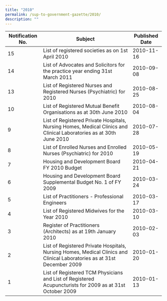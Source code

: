 ```yaml
---
title: "2010"
permalink: /sup-to-government-gazette/2010/
description: ""
---
```

|Notification No.|Subject|Published Date|
|---|---|---|
|15|List of registered societies as on 1st April 2010|2010-11-16|
|14|List of Advocates and Solicitors for the practice year ending 31st March 2011|2010-09-08|
|13|List of Registered Nurses and Registered Nurses (Psychiatric) for 2010|2010-08-25|
|10|List of Registered Mutual Benefit Organisations as at 30th June 2010|2010-08-04|
|9|List of Registered Private Hospitals, Nursing Homes, Medical Clinics and Clinical Laboratories as at 30th June 2010|2010-07-28|
|8|List of Enrolled Nurses and Enrolled Nurses (Psychiatric) for 2010|2010-05-19|
|7|Housing and Development Board FY 2010 Budget|2010-04-21|
|6|Housing and Development Board Supplemental Budget No. 1 of FY 2009|2010-03-24|
|5|List of Practitioners - Professional Engineers|2010-03-17|
|4|List of Registered Midwives for the Year 2010|2010-03-10|
|3|Register of Practitioners (Architects) as at 19th January 2010|2010-02-03|
|2|List of Registered Private Hospitals, Nursing Homes, Medical Clinics and Clinical Laboratories as at 31st December 2009|2010-01-20|
|1|List of Registered TCM Physicians and List of Registered Acupuncturists for 2009 as at 31st October 2009|2010-01-13|